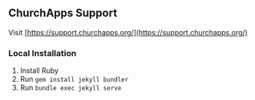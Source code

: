 ## ChurchApps Support

Visit [https://support.churchapps.org/](https://support.churchapps.org/)

### Local Installation

1. Install Ruby
2. Run `gem install jekyll bundler`
3. Run `bundle exec jekyll serve`
